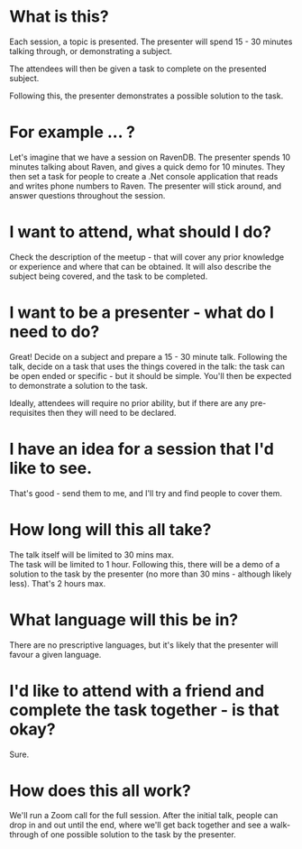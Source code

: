 # What is this?

Each session, a topic is presented.  The presenter will spend 15 - 30 minutes talking through, or demonstrating a subject.

The attendees will then be given a task to complete on the presented subject.

Following this, the presenter demonstrates a possible solution to the task.

# For example ... ?

Let's imagine that we have a session on RavenDB.  The presenter spends 10 minutes talking about Raven, and gives a quick demo for 10 minutes.  They then set a task for people to create a .Net console application that reads and writes phone numbers to Raven.  The presenter will stick around, and answer questions throughout the session.

# I want to attend, what should I do?

Check the description of the meetup - that will cover any prior knowledge or experience and where that can be obtained.  It will also describe the subject being covered, and the task to be completed.

# I want to be a presenter - what do I need to do?

Great!  Decide on a subject and prepare a 15 - 30 minute talk.  Following the talk, decide on a task that uses the things covered in the talk: the task can be open ended or specific - but it should be simple.  You'll then be expected to demonstrate a solution to the task.

Ideally, attendees will require no prior ability, but if there are any pre-requisites then they will need to be declared.

# I have an idea for a session that I'd like to see.

That's good - send them to me, and I'll try and find people to cover them.

# How long will this all take?

The talk itself will be limited to 30 mins max.  
The task will be limited to 1 hour.
Following this, there will be a demo of a solution to the task by the presenter (no more than 30 mins - although likely less).
That's 2 hours max.

# What language will this be in?

There are no prescriptive languages, but it's likely that the presenter will favour a given language.

# I'd like to attend with a friend and complete the task together - is that okay?

Sure.

# How does this all work?

We'll run a Zoom call for the full session.  After the initial talk, people can drop in and out until the end, where we'll get back together and see a walk-through of one possible solution to the task by the presenter.



